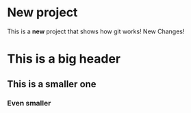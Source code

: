# New project
This is a **new** project that shows how git works!
New Changes!
# This is a big header
## This is a smaller one
### Even smaller
